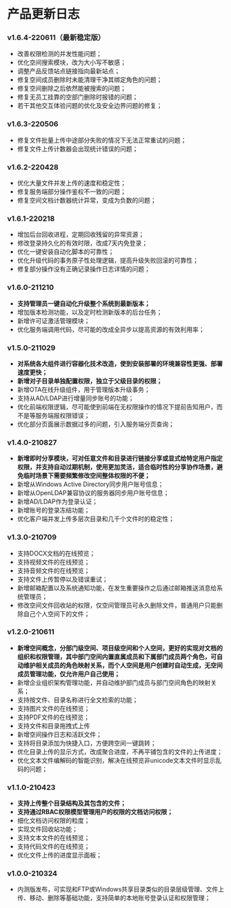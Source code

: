# 产品更新日志

### **v1.6.4-220611（最新稳定版）**

* 改善权限检测的并发性能问题；
* 优化空间搜索模块，改为大小写不敏感；
* 调整产品反馈站点链接指向最新站点；
* 修复空间成员删除时未能清理干净其绑定角色的问题；
* 修复空间删除之后依然能被搜索的问题；
* 修复无员工挂靠的空部门删除时报错的问题；&#x20;
* 若干其他交互体验问题的优化及安全边界问题的修复；

### **v1.6.3-220506**

* 修复文件批量上传中途部分失败的情况下无法正常重试的问题；
* 修复文件上传计数器会出现统计错误的问题；

### **v1.6.2-220428**

* 优化大量文件并发上传的速度和稳定性；
* 修复服务端部分操作鉴权不一致的问题；
* 修复空间文档计数器统计异常，变成为负数的问题；

### **v1.6.1-220218**

* 增加后台回收进程，定期回收残留的异常资源；
* 修改登录持久化的有效时限，改成7天内免登录；
* 优化一键安装自动化脚本的可靠性；
* 优化升级代码的事务原子性处理逻辑，提高升级失败回滚的可靠性；
* 修复部分操作没有正确记录操作日志详情的问题；

### **v1.6.0-211210**

* **支持管理员一键自动化升级整个系统到最新版本；**
* 增加版本检测功能，以及定时检测新版本的后台任务；
* 新增许可证激活管理模块；
* 优化服务端调用代码，尽可能的改成全异步以提高资源的有效利用率；

### **v1.5.0-211029**

* **对系统各大组件进行容器化技术改造，使到安装部署的环境兼容性更强、部署速度更快；**
* **新增对子目录单独配置权限，独立于父级目录的权限；**
* 新增OTA在线升级组件，用于管理版本升级事务；
* 支持从AD/LDAP进行增量同步账号的功能；
* 优化前端权限逻辑，尽可能使到前端在无权限操作的情况下提前告知用户，而不是等服务端报权限错误；
* 优化部分页面展示数据过多的问题，引入服务端分页查询；

### **v1.4.0-210827**

* **新增即时分享模块，可对任意文件和目录进行链接分享或显式给特定用户指定权限，并支持自动过期机制，使用更加灵活，适合临时性的分享协作场景，避免临时场景下需要频繁修改空间整体权限的不便；**
* 新增从Windows Active Directory同步用户账号信息；
* 新增从OpenLDAP兼容协议的服务器同步用户账号信息；
* 新增AD/LDAP作为登录认证；
* 新增账号的登录冻结功能；
* 优化客户端并发上传多层次目录和几千个文件时的稳定性；

### **v1.3.0-210709**

* 支持DOCX文档的在线预览；
* 支持视频文件的在线预览；
* 支持音频文件的在线预览；
* 支持文件上传暂停以及错误重试；
* 新增邮箱配置以及系统通知功能，在发生重要操作之后通过邮箱推送消息给系统管理员；
* 修改空间文件回收站的权限，仅空间管理员可永久删除文件，普通用户只能删除自己个人空间下的文件；

### **v1.2.0-210611**

* **新增空间概念，分部门级空间、项目级空间和个人空间，更好的实现对文档的组织和权限管理，其中部门空间内置直属成员和下属部门成员两个角色，可自动维护相关成员的角色映射关系，而个人空间是用户创建时自动生成，无空间成员管理功能，仅允许用户自己使用；**
* 新增企业组织架构管理功能，并自动维护部门成员与部门空间角色的映射关系；
* 支持按文件、目录名称进行全文检索的功能；
* 支持图片文件的在线预览；
* 支持PDF文件的在线预览；
* 支持文件和目录拖拽式上传
* 新增空间操作日志和活跃文件；
* 支持将目录添加为快捷入口，方便跨空间一键跳转；
* 优化目录上传的显示方式，改成聚合进度，不再平铺包含的文件的上传进度；
* 优化文本文件编解码的智能识别，解决在线预览非unicode文本文件时显示乱码的问题；

### **v1.1.0-210423**

* **支持上传整个目录结构及其包含的文件；**
* **支持通过RBAC权限模型管理用户的权限的文档访问权限；**
* 细化文档访问权限的粒度；
* 实现文件回收站功能；
* 支持文本文件的在线预览；
* 支持代码文件的在线预览；
* 优化文件上传的进度显示面板；

### **v1.0.0-210324**

* 内测版发布，可实现和FTP或Windows共享目录类似的目录层级管理、文件上传、移动、删除等基础功能，支持简单的本地账号登录认证和权限管理；

